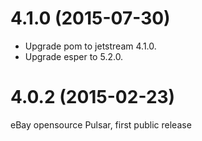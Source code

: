 # 4.1.0 (2015-07-30)

* Upgrade pom to jetstream 4.1.0.
* Upgrade esper to 5.2.0.

# 4.0.2 (2015-02-23)

eBay opensource Pulsar, first public release
